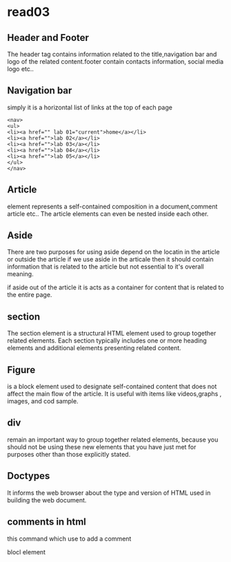 # read03

 ## Header and Footer

 The header tag contains information related to the title,navigation bar and logo of the related content.footer contain contacts information, social media logo etc..

## Navigation bar 
simply it is a horizontal list of links at the top of each page

```
<nav>
<ul>
<li><a href="" lab 01="current">home</a></li>
<li><a href="">lab 02</a></li>
<li><a href="">lab 03</a></li>
<li><a href="">lab 04</a></li>
<li><a href="">lab 05</a></li>
</ul>
</nav>
```

 
## Article
element represents a self-contained composition in a document,comment article etc..
The article elements can even be nested inside each
other.

## Aside
There are two purposes for using aside depend on the locatin in the article or outside the article
if we use aside in the articale then it should contain
information that is related to the
article but not essential to it's overall meaning.

if aside out of the article it is acts as a container
for content that is related to
the entire page.

## section
The section element is a structural HTML element used to group together related elements. Each section typically includes one or more heading elements and additional elements presenting related content.


## Figure

 is a block element used to designate self-contained content that does not affect the main flow of the article.
 It is useful with items like videos,graphs , images, and cod sample.

## div

remain an important way to
group together related elements,
because you should not be using
these new elements that you
have just met for purposes other
than those explicitly stated.


## Doctypes 
It informs the web browser about the type and version of HTML used in building the web document.

## comments in html
 <!-- comment goes here -->
this command which use to add a comment

blocl element